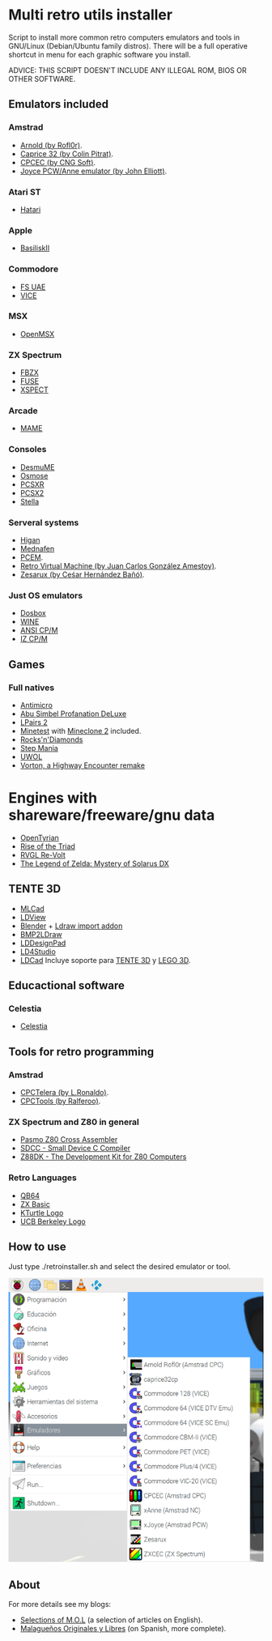 # Multi retro utils installer
Script to install more common retro computers emulators and tools in GNU/Linux (Debian/Ubuntu family distros).
There will be a full operative shortcut in menu for each graphic software you install.

ADVICE: THIS SCRIPT DOESN'T INCLUDE ANY ILLEGAL ROM, BIOS OR OTHER SOFTWARE.

## Emulators included
### Amstrad
- [Arnold (by Rofl0r)](https://github.com/rofl0r/arnold).
- [Caprice 32 (by Colin Pitrat)](https://github.com/ColinPitrat/caprice32).
- [CPCEC (by CNG Soft)](http://cngsoft.no-ip.org/cpcec.htm).
- [Joyce PCW/Anne emulator (by John Elliott)](http://www.seasip.info/Unix/Joyce).

### Atari ST
- [Hatari](https://hatari.tuxfamily.org/)

### Apple
- [BasiliskII](https://basilisk.cebix.net/)

### Commodore
- [FS UAE](https://fs-uae.net)
- [VICE](http://vice-emu.sourceforge.net/)

### MSX
- [OpenMSX](https://openmsx.org/)

### ZX Spectrum
- [FBZX](https://rastersoft.com/programas/fbzx.html)
- [FUSE](http://fuse-emulator.sourceforge.net/)
- [XSPECT](https://github.com/radekp/spectemu/blob/master/README)


### Arcade
- [MAME](https://mame.net)


### Consoles
- [DesmuME](http://desmume.org/)
- [Osmose](https://segaretro.org/Osmose)
- [PCSXR](https://github.com/iCatButler/pcsxr)
- [PCSX2](https://pcsx2.net/)
- [Stella](https://stella-emu.github.io/)


### Serveral systems
- [Higan](https://byuu.org/higan/)
- [Mednafen](https://mednafen.github.io/)
- [PCEM](https://pcem-emulator.co.uk).
- [Retro Virtual Machine (by Juan Carlos González Amestoy)](https://www.retrovirtualmachine.org/).
- [Zesarux (by Ceśar Hernández Bañó)](https://github.com/chernandezba/zesarux).


### Just OS emulators
- [Dosbox](https://www.dosbox.com/)
- [WINE](https://www.winehq.org/)
- [ANSI CP/M](https://github.com/z88dk/cpm)
- [IZ CP/M](https://github.com/ivanizag/iz-cpm)


## Games
### Full natives
- [Antimicro](https://github.com/AntiMicro/antimicro)
- [Abu Simbel Profanation DeLuxe](https://computeremuzone.com/ficha/598/)
- [LPairs 2](http://lgames.sourceforge.net/LPairs/)
- [Minetest](https://www.minetest.net/) with [Mineclone 2](https://malagaoriginal.blogspot.com/2019/03/minetest-con-mineclone-2-en-gnulinux-y.html) included.
- [Rocks'n'Diamonds](https://www.artsoft.org/rocksndiamonds/)
- [Step Mania](https://www.stepmania.com/)
- [UWOL](https://www.mojontwins.com/juegos_mojonos/uwol-quest-for-money/)
- [Vorton, a Highway Encounter remake](https://github.com/zerojay/vorton)


# Engines with shareware/freeware/gnu data
- [OpenTyrian](https://github.com/opentyrian/opentyrian)
- [Rise of the Triad](https://icculus.org/rott)
- [RVGL Re-Volt](https://rvgl.re-volt.io/)
- [The Legend of Zelda: Mystery of Solarus DX](https://www.solarus-games.org/en/games/the-legend-of-zelda-mystery-of-solarus-dx)


## TENTE 3D
- [MLCad](http://mlcad.lm-software.com/)
- [LDView](http://ldview.sourceforge.net/)
- [Blender](http://www.blender.org) + [Ldraw import addon](https://github.com/TobyLobster/ImportLDraw/releases)
- [BMP2LDraw](https://www.dropbox.com/s/a82giwfiof15ld5/bmp2ldraw.zip?dl=1)
- [LDDesignPad](https://sourceforge.net/projects/lddp)
- [LD4Studio](http://www.ld4dstudio.nl)
- [LDCad](http://www.melkert.net/LDCad)
Incluye soporte para [TENTE 3D](https://www.dropbox.com/s/irba95qphdxtiq7/LDrawTente_Ultima.zip?dl=0) y [LEGO 3D](http://www.ldraw.org).


## Educactional software
### Celestia
- [Celestia](https://celestia.es/)


## Tools for retro programming
### Amstrad
- [CPCTelera (by L.Ronaldo)](https://github.com/lronaldo/cpctelera).
- [CPCTools (by Ralferoo)](https://github.com/ralferoo/cpctools).

### ZX Spectrum and Z80 in general
- [Pasmo Z80 Cross Assembler](http://pasmo.speccy.org/)
- [SDCC - Small Device C Compiler](http://sdcc.sourceforge.net/)
- [Z88DK - The Development Kit for Z80 Computers](https://github.com/z88dk/z88dk)

### Retro Languages
- [QB64](http://www.qb64.net/)
- [ZX Basic](https://zxbasic.readthedocs.io)
- [KTurtle Logo](https://edu.kde.org/kturtle/)
- [UCB Berkeley Logo](https://people.eecs.berkeley.edu/~bh/logo.html)


## How to use
Just type ./retroinstaller.sh and select the desired emulator or tool.

![Emulator category in GNU/Linux](https://raw.githubusercontent.com/cpcbegin/amstrademulatorsinstaller/master/resources/images/menu.png)


## About
For more details see my blogs:
- [Selections of M.O.L](https://malagaoriginalenglish.blogspot.com/) (a selection of articles on English).
- [Malagueños Originales y Libres](https://malagaoriginal.blogspot.com) (on Spanish, more complete).
